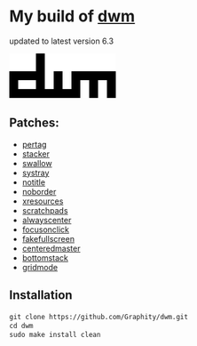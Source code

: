 # My build of [dwm](https://dwm.suckless.org/)
updated to latest version 6.3

<img src="dwm.png">

## Patches:
* [pertag](https://dwm.suckless.org/patches/pertag/)
* [stacker](https://dwm.suckless.org/patches/stacker/)
* [swallow](https://dwm.suckless.org/patches/swallow/)
* [systray](https://dwm.suckless.org/patches/systray/)
* [notitle](https://dwm.suckless.org/patches/notitle/)
* [noborder](https://dwm.suckless.org/patches/noborder/)
* [xresources](https://dwm.suckless.org/patches/xresources/)
* [scratchpads](https://dwm.suckless.org/patches/scratchpads/)
* [alwayscenter](https://dwm.suckless.org/patches/alwayscenter/)
* [focusonclick](https://dwm.suckless.org/patches/focusonclick/)
* [fakefullscreen](https://dwm.suckless.org/patches/fakefullscreen/)
* [centeredmaster](https://dwm.suckless.org/patches/centeredmaster/)
* [bottomstack](https://dwm.suckless.org/patches/bottomstack/)
* [gridmode](https://dwm.suckless.org/patches/gridmode/)


## Installation
```
git clone https://github.com/Graphity/dwm.git
cd dwm
sudo make install clean
```
